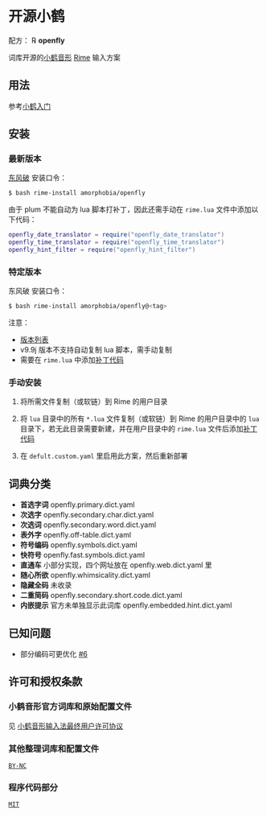 # 开源小鹤

配方： ℞ **openfly**

词库开源的[小鹤音形](https://flypy.com) [Rime](https://rime.im) 输入方案

## 用法

参考[小鹤入门](http://xhrm.flypy.com)

## 安装

### 最新版本
[东风破](https://github.com/rime/plum) 安装口令：
```bash
$ bash rime-install amorphobia/openfly
```

由于 plum 不能自动为 lua 脚本打补丁，因此还需手动在 `rime.lua` 文件中添加以下代码：
<span id="patch"></span>
```lua
openfly_date_translator = require("openfly_date_translator")
openfly_time_translator = require("openfly_time_translator")
openfly_hint_filter = require("openfly_hint_filter")
```

### 特定版本
东风破 安装口令：
```bash
$ bash rime-install amorphobia/openfly@<tag>
```

注意：
- [版本列表](https://github.com/amorphobia/openfly/releases)
- v9.9j 版本不支持自动复制 lua 脚本，需手动复制
- 需要在 `rime.lua` 中添加[补丁代码](#patch)

### 手动安装
1. 将所需文件复制（或软链）到 Rime 的用户目录

2. 将 `lua` 目录中的所有 `*.lua` 文件复制（或软链）到 Rime 的用户目录中的 `lua` 目录下，若无此目录需要新建，并在用户目录中的 `rime.lua` 文件后添加[补丁代码](#patch)

3. 在 `defult.custom.yaml` 里启用此方案，然后重新部署

## 词典分类

- **首选字词** openfly.primary.dict.yaml
- **次选字** openfly.secondary.char.dict.yaml
- **次选词** openfly.secondary.word.dict.yaml
- **表外字** openfly.off-table.dict.yaml
- **符号编码** openfly.symbols.dict.yaml
- **快符号** openfly.fast.symbols.dict.yaml
- **直通车** 小部分实现，四个网址放在 openfly.web.dict.yaml 里
- **随心所欲** openfly.whimsicality.dict.yaml
- **隐藏全码** 未收录
- **二重简码** openfly.secondary.short.code.dict.yaml
- **内嵌提示** 官方未单独显示此词库 openfly.embedded.hint.dict.yaml

## 已知问题

- 部分编码可更优化 [#6](https://github.com/amorphobia/openfly/issues/6)

## 许可和授权条款

### 小鹤音形官方词库和原始配置文件

见 [小鹤音形输入法最终用户许可协议](flypy-eula.md)

### 其他整理词库和配置文件

[`BY-NC`](by-nc.md)

### 程序代码部分

[`MIT`](LICENSE)
